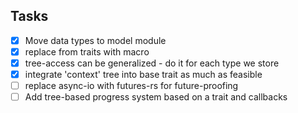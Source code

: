 
## Tasks

* [x] Move data types to model module
* [x] replace from traits with macro
* [x] tree-access can be generalized - do it for each type we store
* [x] integrate 'context' tree into base trait as much as feasible
* [ ] replace async-io with futures-rs for future-proofing
* [ ] Add tree-based progress system based on a trait and callbacks